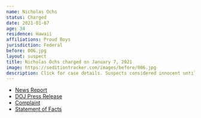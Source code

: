 ```yaml
---
name: Nicholas Ochs
status: Charged
date: 2021-01-07
age: 34
residence: Hawaii
affiliations: Proud Boys
jurisdiction: Federal
before: 006.jpg
layout: suspect
title: Nicholas Ochs charged on January 7, 2021
image: https://seditiontracker.com/images/before/006.jpg
description: Click for case details. Suspects considered innocent until proven guilty.
---
```


- [News Report](https://nypost.com/2021/01/09/proud-boys-leader-nicholas-ochs-arrested-for-seen-smoking-inside-capitol-during-riots-arrested/)
- [DOJ Press Release](https://www.justice.gov/usao-hi/pr/nicholas-r-ochs-arrested-unlawful-entry-united-states-capitol-building)
- [Complaint](https://extremism.gwu.edu/sites/g/files/zaxdzs2191/f/Nicholas%20Ochs%20Criminal%20Complaint.pdf)
- [Statement of Facts](https://extremism.gwu.edu/sites/g/files/zaxdzs2191/f/Ochs%20Affidavit%20in%20Support%20of%20Criminal%20Complaint.pdf)
